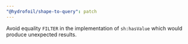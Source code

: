 ```yaml
---
"@hydrofoil/shape-to-query": patch
---
```


Avoid equality `FILTER` in the implementation of `sh:hasValue` which would produce unexpected results.
